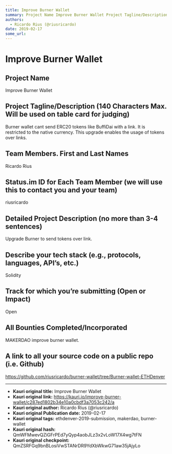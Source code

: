 ```yaml
---
title: Improve Burner Wallet
summary: Project Name Improve Burner Wallet Project Tagline/Description (140 Characters Max. Will be used on table card for judging) Burner wallet cant send ERC20 tokens like BuffiDai with a link. It is restricted to the native currency. This upgrade enables the usage of tokens over links. Team Members. First and Last Names Ricardo Rius Status.im ID for Each Team Member (we will use this to contact you and your team) riusricardo Detailed Project Description (no more than 3-4 sentences) Upgrade Burner to
authors:
  - Ricardo Rius (@riusricardo)
date: 2019-02-17
some_url: 
---
```


# Improve Burner Wallet


## Project Name
Improve Burner Wallet

## Project Tagline/Description (140 Characters Max. Will be used on table card for judging)
Burner wallet cant send ERC20 tokens like BuffiDai with  a link. It is restricted to the native currency.
This upgrade enables the usage of tokens over links.

## Team Members. First and Last Names
Ricardo Rius

## Status.im ID for Each Team Member (we will use this to contact you and your team)
riusricardo

## Detailed Project Description (no more than 3-4 sentences)
Upgrade Burner to send tokens over link.

## Describe your tech stack (e.g., protocols, languages, API’s, etc.)
Solidity

## Track for which you’re submitting (Open or Impact)
Open

## All Bounties Completed/Incorporated
MAKERDAO improve burner wallet.

## A link to all your source code on a public repo (i.e. Github)
https://github.com/riusricardo/burner-wallet/tree/Burner-wallet-ETHDenver



---

- **Kauri original title:** Improve Burner Wallet
- **Kauri original link:** https://kauri.io/improve-burner-wallet/c287ed1802b34e10a0cbdf3a7053c242/a
- **Kauri original author:** Ricardo Rius (@riusricardo)
- **Kauri original Publication date:** 2019-02-17
- **Kauri original tags:** ethdenver-2019-submission, makerdao, burner-wallet
- **Kauri original hash:** QmWFMwevQZiGFrPEd7yQyp4aobJLz3x2vLoW17X4wg7tFN
- **Kauri original checkpoint:** QmZSRFGq9bnBLosiVwSTANrDR9YdXbWkwG71aw35jAjyLo



